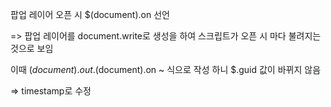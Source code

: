 팝업 레이어 오픈 시 $(document).on 선언

=> 팝업 레이어를 document.write로 생성을 하여
   스크립트가 오픈 시 마다 불려지는 것으로 보임

이때 $(document).out.$(document).on ~
식으로 작성
하니 $.guid 값이 바뀌지 않음

=> timestamp로 수정
